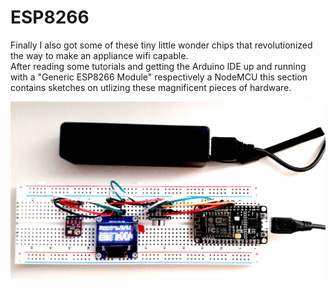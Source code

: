 # ESP8266
Finally I also got some of these tiny little wonder chips that revolutionized the way 
to make an appliance wifi capable.<br>
After reading some tutorials and getting the Arduino IDE up and running with a 
"Generic ESP8266 Module" respectively a NodeMCU this section contains sketches on utlizing these magnificent pieces
of hardware.

![Sensornode with HP03S and BME280](Sensornode.jpg "NodeMCU sensor node")
